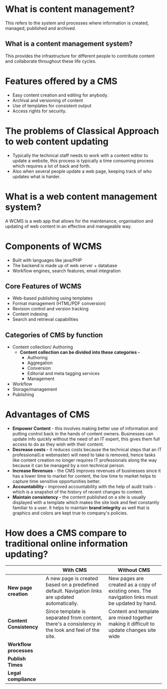 # What is content management?
This refers to the system and processes where information is created, managed, published and archived.

## What is a content management system?
This provides the infrastructure for different people to contribute content and collaborate throughout these life cycles.

# Features offered by a CMS
- Easy content creation and editing for anybody.
- Archival and versioning of content
- Use of templates for consistent output
- Access rights for security.

# The problems of Classical Approach to web content updating
- Typically the technical staff needs to work with a content editor to update a website, this process is typically a time consuming process which requires a lot of back and forth.
- Also when several people update a web page, keeping track of who updates what is harder.

# What is a web content management system?
A WCMS is a web app that allows for the maintenance, organisation and updating of web content in an effective and manageable way.


# Components of WCMS 
- Built with languages like java/PHP
- The backend is made up of web server + database
- Workflow engines, search features, email integration
## Core Features of WCMS
- Web-based publishing using templates
- Format management (HTML/PDF conversion)
- Revision control and version tracking
- Content indexing
- Search and retrieval capabilities

## Categories of CMS by function
- Content collection/ Authoring 
	- **Content collection can be divided into these categories -**
		- Authoring
		- Aggregation
		- Conversion
		- Editorial and meta tagging services
		- Management
- Workflow
- Storage/management
- Publishing

# Advantages of CMS
- **Empower Content** - this involves making better use of information and putting control back in the hands of content owners. Businesses can update info quickly without the need of an IT expert, this gives them full access to do as they wish with their content.
- **Decrease costs -** it reduces costs because the technical steps that an IT professional(i.e webmaster) will need to take is removed, hence tasks like content creation no longer requires IT professionals along the way because it can be managed by a non technical person.
- **Increase Revenues** - the CMS improves revenues of businesses since it has a lower time to market for content, the low time to market helps to capture time sensitive opportunities better. 
- **Accountability -** improved accountability with the help of audit trails - which is a snapshot of the history of recent changes to content.
- **Maintain consistency -** the content published on a site is usually displayed with a template which makes the site look and feel constantly familiar to a user. It helps to maintain **brand integrity** as well that is graphics and colors are kept true to company's policies.

# How does a CMS compare to traditional online information updating?

|                         | **With CMS**                                                                                      | **Without CMS**                                                                                 |
| ----------------------- | ------------------------------------------------------------------------------------------------- | ----------------------------------------------------------------------------------------------- |
| **New page creation**   | A new page is created based on a predefined default. Navigation links are updated automatically.  | New pages are created as a copy of existing ones. The navigation links must be updated by hand. |
| **Content Consistency** | Since template is separated from content, there's a consistency in the look and feel of the site. | Content and template are mixed together making it difficult to update changes site wide         |
| **Workflow processes**  |                                                                                                   |                                                                                                 |
| **Publish Times**       |                                                                                                   |                                                                                                 |
| **Legal compliance**    |                                                                                                   |                                                                                                 |
